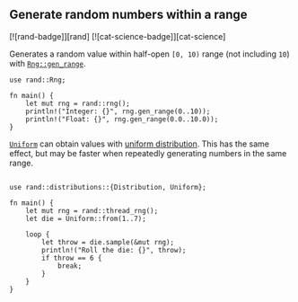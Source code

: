 ## Generate random numbers within a range

[![rand-badge]][rand] [![cat-science-badge]][cat-science]

Generates a random value within half-open `[0, 10)` range (not including `10`) with [`Rng::gen_range`].

```rust,edition2018
use rand::Rng;

fn main() {
    let mut rng = rand::rng();
    println!("Integer: {}", rng.gen_range(0..10));
    println!("Float: {}", rng.gen_range(0.0..10.0));
}
```

[`Uniform`] can obtain values with [uniform distribution].
This has the same effect, but may be faster when repeatedly generating numbers
in the same range.

```rust,edition2018

use rand::distributions::{Distribution, Uniform};

fn main() {
    let mut rng = rand::thread_rng();
    let die = Uniform::from(1..7);

    loop {
        let throw = die.sample(&mut rng);
        println!("Roll the die: {}", throw);
        if throw == 6 {
            break;
        }
    }
}
```

[`Uniform`]: https://docs.rs/rand/*/rand/distributions/uniform/struct.Uniform.html
[`Rng::gen_range`]: https://doc.rust-lang.org/rand/*/rand/trait.Rng.html#method.gen_range
[uniform distribution]: https://en.wikipedia.org/wiki/Uniform_distribution_(continuous)
